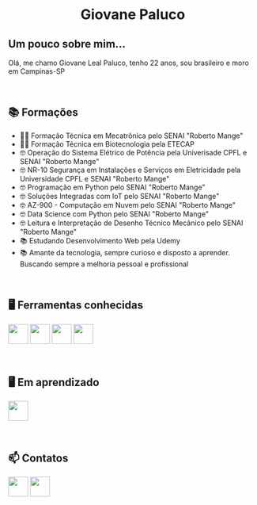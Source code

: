 <div align=center>
<h1>Giovane Paluco</h1>
</div>

<div>

  ## Um pouco sobre mim...
  <p>Olá, me chamo Giovane Leal Paluco, tenho 22 anos, sou brasileiro e moro em Campinas-SP</p>
  <br>

  ## 📚 Formações 
  
  - 👨‍🎓 Formação Técnica em Mecatrônica pelo SENAI "Roberto Mange"
  - 👨‍🎓 Formação Técnica em Biotecnologia pela ETECAP
  - 🤓 Operação do Sistema Elétrico de Potência pela Univerisade CPFL e SENAI "Roberto Mange"
  - 🤓 NR-10 Segurança em Instalações e Serviços em Eletricidade pela Universidade CPFL e SENAI "Roberto Mange"
  - 🤓 Programação em Python pelo SENAI "Roberto Mange"
  - 🤓 Soluções Integradas com IoT pelo SENAI "Roberto Mange"
  - 🤓 AZ-900 - Computação em Nuvem pelo SENAI "Roberto Mange"
  - 🤓 Data Science com Python pelo SENAI "Roberto Mange"
  - 🤓 Leitura e Interpretação de Desenho Técnico Mecânico pelo SENAI "Roberto Mange"
  - 📚 Estudando Desenvolvimento Web pela Udemy
  - 📚 Amante da tecnologia, sempre curioso e disposto a aprender. Buscando sempre a melhoria pessoal e profissional
    <br>
</div>

<br>

<div>

  ## 🖥️ Ferramentas conhecidas

  <code><img  width="40px" src="https://icongr.am/devicon/html5-original-wordmark.svg?size=128&color=currentColor"/></code>
  <code><img  width="40px" src="https://icongr.am/devicon/css3-original-wordmark.svg?size=128&color=currentColor"/></code>
  <code><img  width="40px" src="https://icongr.am/devicon/python-original.svg?size=128&color=currentColor"/></code>
  <code><img  width="40px" src="https://icongr.am/devicon/cplusplus-original.svg?size=128&color=currentColor"/></code>
</div>

<br>

<div>
  
  ## 🖥️ Em aprendizado

  <code><img  width="40px" src="https://icongr.am/devicon/javascript-original.svg?size=128&color=currentColor"/></code>
</div>

<br/>

<div>

  ## 📫 Contatos

  <a href="mailto:giovanelealpaluco@gmail.com"><code><img  width="40px" src="https://icongr.am/clarity/email.svg?size=128&color=currentColor"/></code></a>
  <a href="https://www.linkedin.com/in/giovane-paluco-4444b0179/"><code><img  width="40px" src="https://icongr.am/devicon/linkedin-original.svg?size=128&color=currentColor"/></code></a>

</div>
